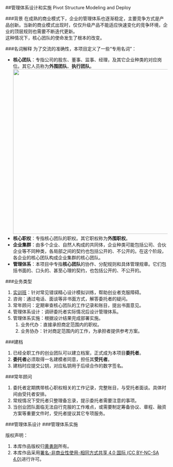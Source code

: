 ##管理体系设计和实施
Pivot Structure Modeling and Deploy

###背景
在成熟的商业模式下，企业的管理体系也逐渐稳定，主要竞争方式是产品创新。当新的商业模式出现时，仅仅升级产品不能适应快速变化的竞争环境，企业的顶层规则也需要不断迭代更新。  
这种情况下，核心团队的使命发生了根本的改变。  

###名词解释
为了交流的准确性，本项目定义了一些“专用名词”：

* **核心团队**：专指公司的股东、董事、监事、经理，及其它企业种类的对应岗位。其它人员称为**外围团队**、**执行团队**。
<img src="img/kernel.png" width=512></img>
* **核心职权**：专指核心团队的职权。其它职权称为**外围职权**。
* **企业集群**：由多个企业、自然人构成的共同体，企业种类可能包括公司、合伙企业等不同种类，各局部之间的契约也包括公开的、不公开的。在这个阶段，各企业的核心团队构成企业集群的核心团队。
* **管理体系**：本项目中专指**核心团队**的协作、分配规则和具体管理规章。它们包括书面的、口头的、甚至心理的契约，也包括公开的、不公开的。

###业务类型
1. [实训班](workshop/README.md)：针对常见错误精心设计模拟训练，帮助创业者克服障碍。
2. 咨询：通过电话、面谈等非书面方式，解答委托者的疑问。
3. 常年顾问：定期审查核心团队的工作记录和账目，提出书面意见。
4. 管理体系设计：调研委托者实际情况后设计管理体系。
5. 管理体系实施：根据设计结果完成部署实施。
	1. 业务代办：直接承担商定范围内的职权。
	2. 业务协办：针对商定范围内的工作，为承担者提供参考方案。

###建档
1. 已经全职工作的创业团队可以建立档案，正式成为本项目**委托者**。
2. **委托者**必须取得一名建模者同意，担任其**受托者**。
3. 建档时应提交公钥，对应私钥用于后续合作的数字签名。

###常年顾问
1. 委托者定期携带核心职权相关的工作记录，完整账目，与受托者面谈。具体时间由受托者安排。
2. 常规情况下受托者只整理备忘录，提示委托者需要注意的事项。
3. 当创业团队面临无法自行克服的工作难点，或需要制定筹备协议、章程、融资方案等重要文件时，受托者提议其它专项服务。

###管理体系设计
###管理体系实施


版权声明：

1. 本库作品版权归[黄勇刚](mailto:huangyg@mars22.com)所有。
2. 本库作品采用<a rel="license" href="http://creativecommons.org/licenses/by-nc-sa/4.0/">署名-非商业性使用-相同方式共享 4.0 国际 (CC BY-NC-SA 4.0)</a>进行许可。  